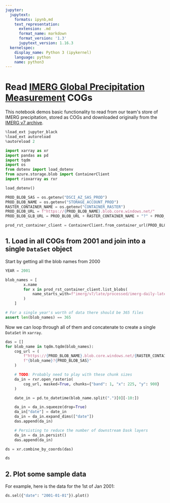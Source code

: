 ```yaml
---
jupyter:
  jupytext:
    formats: ipynb,md
    text_representation:
      extension: .md
      format_name: markdown
      format_version: '1.3'
      jupytext_version: 1.16.3
  kernelspec:
    display_name: Python 3 (ipykernel)
    language: python
    name: python3
---
```


# Read [IMERG Global Precipitation Measurement](https://gpm.nasa.gov/data/imerg) COGs

This notebook demos basic functionality to read from our team's store of IMERG precipitation, stored as COGs and downloaded originally from the [IMERG v7 archive](https://gpm1.gesdisc.eosdis.nasa.gov/data/GPM_L3/GPM_3IMERGDL.07/).

```python
%load_ext jupyter_black
%load_ext autoreload
%autoreload 2
```

```python
import xarray as xr
import pandas as pd
import tqdm
import os
from dotenv import load_dotenv
from azure.storage.blob import ContainerClient
import rioxarray as rxr

load_dotenv()

PROD_BLOB_SAS = os.getenv("DSCI_AZ_SAS_PROD")
PROD_BLOB_NAME = os.getenv("STORAGE_ACCOUNT_PROD")
RASTER_CONTAINER_NAME = os.getenv("CONTAINER_RASTER")
PROD_BLOB_URL = f"https://{PROD_BLOB_NAME}.blob.core.windows.net/"
PROD_BLOB_GLB_URL = PROD_BLOB_URL + RASTER_CONTAINER_NAME + "?" + PROD_BLOB_SAS

prod_rst_container_client = ContainerClient.from_container_url(PROD_BLOB_GLB_URL)
```

## 1. Load in all COGs from 2001 and join into a single `DataSet` object

Start by getting all the blob names from 2000

```python
YEAR = 2001

blob_names = [
        x.name
        for x in prod_rst_container_client.list_blobs(
            name_starts_with=f"imerg/v7/late/processed/imerg-daily-late-{YEAR}"
        )
    ]

# For a single year's worth of data there should be 365 files
assert len(blob_names) == 365
```

Now we can loop through all of them and concatenate to create a single `DataSet` in `xarray`.


```python
das = []
for blob_name in tqdm.tqdm(blob_names):
    cog_url = (
        f"https://{PROD_BLOB_NAME}.blob.core.windows.net/{RASTER_CONTAINER_NAME}/"
        f"{blob_name}?{PROD_BLOB_SAS}"
    )

    # TODO: Probably need to play with these chunk sizes
    da_in = rxr.open_rasterio(
        cog_url, masked=True, chunks={"band": 1, "x": 225, "y": 900}
    )

    date_in = pd.to_datetime(blob_name.split(".")[0][-10:])

    da_in = da_in.squeeze(drop=True)
    da_in["date"] = date_in
    da_in = da_in.expand_dims(["date"])
    das.append(da_in)

    # Persisting to reduce the number of downstream Dask layers
    da_in = da_in.persist()
    das.append(da_in)

ds = xr.combine_by_coords(das)
```

```python
ds
```

## 2. Plot some sample data


For example, here is the data for the 1st of Jan 2001:

```python
ds.sel({"date": "2001-01-01"}).plot()
```

